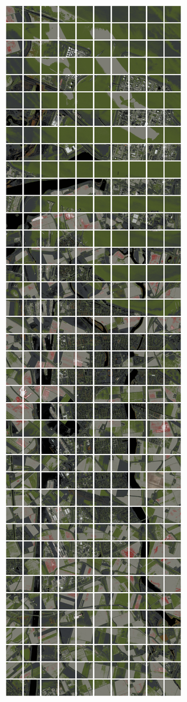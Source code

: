<html>
<div>
<img src="https://github.com/HakkaTjakka/NL_TILE_MAP/blob/main/18/595/-1035/r.5950.-10350.png" height="44" width="44">
<img src="https://github.com/HakkaTjakka/NL_TILE_MAP/blob/main/18/595/-1035/r.5951.-10350.png" height="44" width="44">
<img src="https://github.com/HakkaTjakka/NL_TILE_MAP/blob/main/18/595/-1035/r.5952.-10350.png" height="44" width="44">
<img src="https://github.com/HakkaTjakka/NL_TILE_MAP/blob/main/18/595/-1035/r.5953.-10350.png" height="44" width="44">
<img src="https://github.com/HakkaTjakka/NL_TILE_MAP/blob/main/18/595/-1035/r.5954.-10350.png" height="44" width="44">
<img src="https://github.com/HakkaTjakka/NL_TILE_MAP/blob/main/18/595/-1035/r.5955.-10350.png" height="44" width="44">
<img src="https://github.com/HakkaTjakka/NL_TILE_MAP/blob/main/18/595/-1035/r.5956.-10350.png" height="44" width="44">
<img src="https://github.com/HakkaTjakka/NL_TILE_MAP/blob/main/18/595/-1035/r.5957.-10350.png" height="44" width="44">
<img src="https://github.com/HakkaTjakka/NL_TILE_MAP/blob/main/18/595/-1035/r.5958.-10350.png" height="44" width="44">
<img src="https://github.com/HakkaTjakka/NL_TILE_MAP/blob/main/18/595/-1035/r.5959.-10350.png" height="44" width="44">
<img src="https://github.com/HakkaTjakka/NL_TILE_MAP/blob/main/18/596/-1035/r.5960.-10350.png" height="44" width="44">
<img src="https://github.com/HakkaTjakka/NL_TILE_MAP/blob/main/18/596/-1035/r.5961.-10350.png" height="44" width="44">
<img src="https://github.com/HakkaTjakka/NL_TILE_MAP/blob/main/18/596/-1035/r.5962.-10350.png" height="44" width="44">
<img src="https://github.com/HakkaTjakka/NL_TILE_MAP/blob/main/18/596/-1035/r.5963.-10350.png" height="44" width="44">
<img src="https://github.com/HakkaTjakka/NL_TILE_MAP/blob/main/18/596/-1035/r.5964.-10350.png" height="44" width="44">
<img src="https://github.com/HakkaTjakka/NL_TILE_MAP/blob/main/18/596/-1035/r.5965.-10350.png" height="44" width="44">
<img src="https://github.com/HakkaTjakka/NL_TILE_MAP/blob/main/18/596/-1035/r.5966.-10350.png" height="44" width="44">
<img src="https://github.com/HakkaTjakka/NL_TILE_MAP/blob/main/18/596/-1035/r.5967.-10350.png" height="44" width="44">
<img src="https://github.com/HakkaTjakka/NL_TILE_MAP/blob/main/18/596/-1035/r.5968.-10350.png" height="44" width="44">
<img src="https://github.com/HakkaTjakka/NL_TILE_MAP/blob/main/18/596/-1035/r.5969.-10350.png" height="44" width="44">
<br>
<img src="https://github.com/HakkaTjakka/NL_TILE_MAP/blob/main/18/595/-1035/r.5950.-10349.png" height="44" width="44">
<img src="https://github.com/HakkaTjakka/NL_TILE_MAP/blob/main/18/595/-1035/r.5951.-10349.png" height="44" width="44">
<img src="https://github.com/HakkaTjakka/NL_TILE_MAP/blob/main/18/595/-1035/r.5952.-10349.png" height="44" width="44">
<img src="https://github.com/HakkaTjakka/NL_TILE_MAP/blob/main/18/595/-1035/r.5953.-10349.png" height="44" width="44">
<img src="https://github.com/HakkaTjakka/NL_TILE_MAP/blob/main/18/595/-1035/r.5954.-10349.png" height="44" width="44">
<img src="https://github.com/HakkaTjakka/NL_TILE_MAP/blob/main/18/595/-1035/r.5955.-10349.png" height="44" width="44">
<img src="https://github.com/HakkaTjakka/NL_TILE_MAP/blob/main/18/595/-1035/r.5956.-10349.png" height="44" width="44">
<img src="https://github.com/HakkaTjakka/NL_TILE_MAP/blob/main/18/595/-1035/r.5957.-10349.png" height="44" width="44">
<img src="https://github.com/HakkaTjakka/NL_TILE_MAP/blob/main/18/595/-1035/r.5958.-10349.png" height="44" width="44">
<img src="https://github.com/HakkaTjakka/NL_TILE_MAP/blob/main/18/595/-1035/r.5959.-10349.png" height="44" width="44">
<img src="https://github.com/HakkaTjakka/NL_TILE_MAP/blob/main/18/596/-1035/r.5960.-10349.png" height="44" width="44">
<img src="https://github.com/HakkaTjakka/NL_TILE_MAP/blob/main/18/596/-1035/r.5961.-10349.png" height="44" width="44">
<img src="https://github.com/HakkaTjakka/NL_TILE_MAP/blob/main/18/596/-1035/r.5962.-10349.png" height="44" width="44">
<img src="https://github.com/HakkaTjakka/NL_TILE_MAP/blob/main/18/596/-1035/r.5963.-10349.png" height="44" width="44">
<img src="https://github.com/HakkaTjakka/NL_TILE_MAP/blob/main/18/596/-1035/r.5964.-10349.png" height="44" width="44">
<img src="https://github.com/HakkaTjakka/NL_TILE_MAP/blob/main/18/596/-1035/r.5965.-10349.png" height="44" width="44">
<img src="https://github.com/HakkaTjakka/NL_TILE_MAP/blob/main/18/596/-1035/r.5966.-10349.png" height="44" width="44">
<img src="https://github.com/HakkaTjakka/NL_TILE_MAP/blob/main/18/596/-1035/r.5967.-10349.png" height="44" width="44">
<img src="https://github.com/HakkaTjakka/NL_TILE_MAP/blob/main/18/596/-1035/r.5968.-10349.png" height="44" width="44">
<img src="https://github.com/HakkaTjakka/NL_TILE_MAP/blob/main/18/596/-1035/r.5969.-10349.png" height="44" width="44">
<br>
<img src="https://github.com/HakkaTjakka/NL_TILE_MAP/blob/main/18/595/-1035/r.5950.-10348.png" height="44" width="44">
<img src="https://github.com/HakkaTjakka/NL_TILE_MAP/blob/main/18/595/-1035/r.5951.-10348.png" height="44" width="44">
<img src="https://github.com/HakkaTjakka/NL_TILE_MAP/blob/main/18/595/-1035/r.5952.-10348.png" height="44" width="44">
<img src="https://github.com/HakkaTjakka/NL_TILE_MAP/blob/main/18/595/-1035/r.5953.-10348.png" height="44" width="44">
<img src="https://github.com/HakkaTjakka/NL_TILE_MAP/blob/main/18/595/-1035/r.5954.-10348.png" height="44" width="44">
<img src="https://github.com/HakkaTjakka/NL_TILE_MAP/blob/main/18/595/-1035/r.5955.-10348.png" height="44" width="44">
<img src="https://github.com/HakkaTjakka/NL_TILE_MAP/blob/main/18/595/-1035/r.5956.-10348.png" height="44" width="44">
<img src="https://github.com/HakkaTjakka/NL_TILE_MAP/blob/main/18/595/-1035/r.5957.-10348.png" height="44" width="44">
<img src="https://github.com/HakkaTjakka/NL_TILE_MAP/blob/main/18/595/-1035/r.5958.-10348.png" height="44" width="44">
<img src="https://github.com/HakkaTjakka/NL_TILE_MAP/blob/main/18/595/-1035/r.5959.-10348.png" height="44" width="44">
<img src="https://github.com/HakkaTjakka/NL_TILE_MAP/blob/main/18/596/-1035/r.5960.-10348.png" height="44" width="44">
<img src="https://github.com/HakkaTjakka/NL_TILE_MAP/blob/main/18/596/-1035/r.5961.-10348.png" height="44" width="44">
<img src="https://github.com/HakkaTjakka/NL_TILE_MAP/blob/main/18/596/-1035/r.5962.-10348.png" height="44" width="44">
<img src="https://github.com/HakkaTjakka/NL_TILE_MAP/blob/main/18/596/-1035/r.5963.-10348.png" height="44" width="44">
<img src="https://github.com/HakkaTjakka/NL_TILE_MAP/blob/main/18/596/-1035/r.5964.-10348.png" height="44" width="44">
<img src="https://github.com/HakkaTjakka/NL_TILE_MAP/blob/main/18/596/-1035/r.5965.-10348.png" height="44" width="44">
<img src="https://github.com/HakkaTjakka/NL_TILE_MAP/blob/main/18/596/-1035/r.5966.-10348.png" height="44" width="44">
<img src="https://github.com/HakkaTjakka/NL_TILE_MAP/blob/main/18/596/-1035/r.5967.-10348.png" height="44" width="44">
<img src="https://github.com/HakkaTjakka/NL_TILE_MAP/blob/main/18/596/-1035/r.5968.-10348.png" height="44" width="44">
<img src="https://github.com/HakkaTjakka/NL_TILE_MAP/blob/main/18/596/-1035/r.5969.-10348.png" height="44" width="44">
<br>
<img src="https://github.com/HakkaTjakka/NL_TILE_MAP/blob/main/18/595/-1035/r.5950.-10347.png" height="44" width="44">
<img src="https://github.com/HakkaTjakka/NL_TILE_MAP/blob/main/18/595/-1035/r.5951.-10347.png" height="44" width="44">
<img src="https://github.com/HakkaTjakka/NL_TILE_MAP/blob/main/18/595/-1035/r.5952.-10347.png" height="44" width="44">
<img src="https://github.com/HakkaTjakka/NL_TILE_MAP/blob/main/18/595/-1035/r.5953.-10347.png" height="44" width="44">
<img src="https://github.com/HakkaTjakka/NL_TILE_MAP/blob/main/18/595/-1035/r.5954.-10347.png" height="44" width="44">
<img src="https://github.com/HakkaTjakka/NL_TILE_MAP/blob/main/18/595/-1035/r.5955.-10347.png" height="44" width="44">
<img src="https://github.com/HakkaTjakka/NL_TILE_MAP/blob/main/18/595/-1035/r.5956.-10347.png" height="44" width="44">
<img src="https://github.com/HakkaTjakka/NL_TILE_MAP/blob/main/18/595/-1035/r.5957.-10347.png" height="44" width="44">
<img src="https://github.com/HakkaTjakka/NL_TILE_MAP/blob/main/18/595/-1035/r.5958.-10347.png" height="44" width="44">
<img src="https://github.com/HakkaTjakka/NL_TILE_MAP/blob/main/18/595/-1035/r.5959.-10347.png" height="44" width="44">
<img src="https://github.com/HakkaTjakka/NL_TILE_MAP/blob/main/18/596/-1035/r.5960.-10347.png" height="44" width="44">
<img src="https://github.com/HakkaTjakka/NL_TILE_MAP/blob/main/18/596/-1035/r.5961.-10347.png" height="44" width="44">
<img src="https://github.com/HakkaTjakka/NL_TILE_MAP/blob/main/18/596/-1035/r.5962.-10347.png" height="44" width="44">
<img src="https://github.com/HakkaTjakka/NL_TILE_MAP/blob/main/18/596/-1035/r.5963.-10347.png" height="44" width="44">
<img src="https://github.com/HakkaTjakka/NL_TILE_MAP/blob/main/18/596/-1035/r.5964.-10347.png" height="44" width="44">
<img src="https://github.com/HakkaTjakka/NL_TILE_MAP/blob/main/18/596/-1035/r.5965.-10347.png" height="44" width="44">
<img src="https://github.com/HakkaTjakka/NL_TILE_MAP/blob/main/18/596/-1035/r.5966.-10347.png" height="44" width="44">
<img src="https://github.com/HakkaTjakka/NL_TILE_MAP/blob/main/18/596/-1035/r.5967.-10347.png" height="44" width="44">
<img src="https://github.com/HakkaTjakka/NL_TILE_MAP/blob/main/18/596/-1035/r.5968.-10347.png" height="44" width="44">
<img src="https://github.com/HakkaTjakka/NL_TILE_MAP/blob/main/18/596/-1035/r.5969.-10347.png" height="44" width="44">
<br>
<img src="https://github.com/HakkaTjakka/NL_TILE_MAP/blob/main/18/595/-1035/r.5950.-10346.png" height="44" width="44">
<img src="https://github.com/HakkaTjakka/NL_TILE_MAP/blob/main/18/595/-1035/r.5951.-10346.png" height="44" width="44">
<img src="https://github.com/HakkaTjakka/NL_TILE_MAP/blob/main/18/595/-1035/r.5952.-10346.png" height="44" width="44">
<img src="https://github.com/HakkaTjakka/NL_TILE_MAP/blob/main/18/595/-1035/r.5953.-10346.png" height="44" width="44">
<img src="https://github.com/HakkaTjakka/NL_TILE_MAP/blob/main/18/595/-1035/r.5954.-10346.png" height="44" width="44">
<img src="https://github.com/HakkaTjakka/NL_TILE_MAP/blob/main/18/595/-1035/r.5955.-10346.png" height="44" width="44">
<img src="https://github.com/HakkaTjakka/NL_TILE_MAP/blob/main/18/595/-1035/r.5956.-10346.png" height="44" width="44">
<img src="https://github.com/HakkaTjakka/NL_TILE_MAP/blob/main/18/595/-1035/r.5957.-10346.png" height="44" width="44">
<img src="https://github.com/HakkaTjakka/NL_TILE_MAP/blob/main/18/595/-1035/r.5958.-10346.png" height="44" width="44">
<img src="https://github.com/HakkaTjakka/NL_TILE_MAP/blob/main/18/595/-1035/r.5959.-10346.png" height="44" width="44">
<img src="https://github.com/HakkaTjakka/NL_TILE_MAP/blob/main/18/596/-1035/r.5960.-10346.png" height="44" width="44">
<img src="https://github.com/HakkaTjakka/NL_TILE_MAP/blob/main/18/596/-1035/r.5961.-10346.png" height="44" width="44">
<img src="https://github.com/HakkaTjakka/NL_TILE_MAP/blob/main/18/596/-1035/r.5962.-10346.png" height="44" width="44">
<img src="https://github.com/HakkaTjakka/NL_TILE_MAP/blob/main/18/596/-1035/r.5963.-10346.png" height="44" width="44">
<img src="https://github.com/HakkaTjakka/NL_TILE_MAP/blob/main/18/596/-1035/r.5964.-10346.png" height="44" width="44">
<img src="https://github.com/HakkaTjakka/NL_TILE_MAP/blob/main/18/596/-1035/r.5965.-10346.png" height="44" width="44">
<img src="https://github.com/HakkaTjakka/NL_TILE_MAP/blob/main/18/596/-1035/r.5966.-10346.png" height="44" width="44">
<img src="https://github.com/HakkaTjakka/NL_TILE_MAP/blob/main/18/596/-1035/r.5967.-10346.png" height="44" width="44">
<img src="https://github.com/HakkaTjakka/NL_TILE_MAP/blob/main/18/596/-1035/r.5968.-10346.png" height="44" width="44">
<img src="https://github.com/HakkaTjakka/NL_TILE_MAP/blob/main/18/596/-1035/r.5969.-10346.png" height="44" width="44">
<br>
<img src="https://github.com/HakkaTjakka/NL_TILE_MAP/blob/main/18/595/-1035/r.5950.-10345.png" height="44" width="44">
<img src="https://github.com/HakkaTjakka/NL_TILE_MAP/blob/main/18/595/-1035/r.5951.-10345.png" height="44" width="44">
<img src="https://github.com/HakkaTjakka/NL_TILE_MAP/blob/main/18/595/-1035/r.5952.-10345.png" height="44" width="44">
<img src="https://github.com/HakkaTjakka/NL_TILE_MAP/blob/main/18/595/-1035/r.5953.-10345.png" height="44" width="44">
<img src="https://github.com/HakkaTjakka/NL_TILE_MAP/blob/main/18/595/-1035/r.5954.-10345.png" height="44" width="44">
<img src="https://github.com/HakkaTjakka/NL_TILE_MAP/blob/main/18/595/-1035/r.5955.-10345.png" height="44" width="44">
<img src="https://github.com/HakkaTjakka/NL_TILE_MAP/blob/main/18/595/-1035/r.5956.-10345.png" height="44" width="44">
<img src="https://github.com/HakkaTjakka/NL_TILE_MAP/blob/main/18/595/-1035/r.5957.-10345.png" height="44" width="44">
<img src="https://github.com/HakkaTjakka/NL_TILE_MAP/blob/main/18/595/-1035/r.5958.-10345.png" height="44" width="44">
<img src="https://github.com/HakkaTjakka/NL_TILE_MAP/blob/main/18/595/-1035/r.5959.-10345.png" height="44" width="44">
<img src="https://github.com/HakkaTjakka/NL_TILE_MAP/blob/main/18/596/-1035/r.5960.-10345.png" height="44" width="44">
<img src="https://github.com/HakkaTjakka/NL_TILE_MAP/blob/main/18/596/-1035/r.5961.-10345.png" height="44" width="44">
<img src="https://github.com/HakkaTjakka/NL_TILE_MAP/blob/main/18/596/-1035/r.5962.-10345.png" height="44" width="44">
<img src="https://github.com/HakkaTjakka/NL_TILE_MAP/blob/main/18/596/-1035/r.5963.-10345.png" height="44" width="44">
<img src="https://github.com/HakkaTjakka/NL_TILE_MAP/blob/main/18/596/-1035/r.5964.-10345.png" height="44" width="44">
<img src="https://github.com/HakkaTjakka/NL_TILE_MAP/blob/main/18/596/-1035/r.5965.-10345.png" height="44" width="44">
<img src="https://github.com/HakkaTjakka/NL_TILE_MAP/blob/main/18/596/-1035/r.5966.-10345.png" height="44" width="44">
<img src="https://github.com/HakkaTjakka/NL_TILE_MAP/blob/main/18/596/-1035/r.5967.-10345.png" height="44" width="44">
<img src="https://github.com/HakkaTjakka/NL_TILE_MAP/blob/main/18/596/-1035/r.5968.-10345.png" height="44" width="44">
<img src="https://github.com/HakkaTjakka/NL_TILE_MAP/blob/main/18/596/-1035/r.5969.-10345.png" height="44" width="44">
<br>
<img src="https://github.com/HakkaTjakka/NL_TILE_MAP/blob/main/18/595/-1035/r.5950.-10344.png" height="44" width="44">
<img src="https://github.com/HakkaTjakka/NL_TILE_MAP/blob/main/18/595/-1035/r.5951.-10344.png" height="44" width="44">
<img src="https://github.com/HakkaTjakka/NL_TILE_MAP/blob/main/18/595/-1035/r.5952.-10344.png" height="44" width="44">
<img src="https://github.com/HakkaTjakka/NL_TILE_MAP/blob/main/18/595/-1035/r.5953.-10344.png" height="44" width="44">
<img src="https://github.com/HakkaTjakka/NL_TILE_MAP/blob/main/18/595/-1035/r.5954.-10344.png" height="44" width="44">
<img src="https://github.com/HakkaTjakka/NL_TILE_MAP/blob/main/18/595/-1035/r.5955.-10344.png" height="44" width="44">
<img src="https://github.com/HakkaTjakka/NL_TILE_MAP/blob/main/18/595/-1035/r.5956.-10344.png" height="44" width="44">
<img src="https://github.com/HakkaTjakka/NL_TILE_MAP/blob/main/18/595/-1035/r.5957.-10344.png" height="44" width="44">
<img src="https://github.com/HakkaTjakka/NL_TILE_MAP/blob/main/18/595/-1035/r.5958.-10344.png" height="44" width="44">
<img src="https://github.com/HakkaTjakka/NL_TILE_MAP/blob/main/18/595/-1035/r.5959.-10344.png" height="44" width="44">
<img src="https://github.com/HakkaTjakka/NL_TILE_MAP/blob/main/18/596/-1035/r.5960.-10344.png" height="44" width="44">
<img src="https://github.com/HakkaTjakka/NL_TILE_MAP/blob/main/18/596/-1035/r.5961.-10344.png" height="44" width="44">
<img src="https://github.com/HakkaTjakka/NL_TILE_MAP/blob/main/18/596/-1035/r.5962.-10344.png" height="44" width="44">
<img src="https://github.com/HakkaTjakka/NL_TILE_MAP/blob/main/18/596/-1035/r.5963.-10344.png" height="44" width="44">
<img src="https://github.com/HakkaTjakka/NL_TILE_MAP/blob/main/18/596/-1035/r.5964.-10344.png" height="44" width="44">
<img src="https://github.com/HakkaTjakka/NL_TILE_MAP/blob/main/18/596/-1035/r.5965.-10344.png" height="44" width="44">
<img src="https://github.com/HakkaTjakka/NL_TILE_MAP/blob/main/18/596/-1035/r.5966.-10344.png" height="44" width="44">
<img src="https://github.com/HakkaTjakka/NL_TILE_MAP/blob/main/18/596/-1035/r.5967.-10344.png" height="44" width="44">
<img src="https://github.com/HakkaTjakka/NL_TILE_MAP/blob/main/18/596/-1035/r.5968.-10344.png" height="44" width="44">
<img src="https://github.com/HakkaTjakka/NL_TILE_MAP/blob/main/18/596/-1035/r.5969.-10344.png" height="44" width="44">
<br>
<img src="https://github.com/HakkaTjakka/NL_TILE_MAP/blob/main/18/595/-1035/r.5950.-10343.png" height="44" width="44">
<img src="https://github.com/HakkaTjakka/NL_TILE_MAP/blob/main/18/595/-1035/r.5951.-10343.png" height="44" width="44">
<img src="https://github.com/HakkaTjakka/NL_TILE_MAP/blob/main/18/595/-1035/r.5952.-10343.png" height="44" width="44">
<img src="https://github.com/HakkaTjakka/NL_TILE_MAP/blob/main/18/595/-1035/r.5953.-10343.png" height="44" width="44">
<img src="https://github.com/HakkaTjakka/NL_TILE_MAP/blob/main/18/595/-1035/r.5954.-10343.png" height="44" width="44">
<img src="https://github.com/HakkaTjakka/NL_TILE_MAP/blob/main/18/595/-1035/r.5955.-10343.png" height="44" width="44">
<img src="https://github.com/HakkaTjakka/NL_TILE_MAP/blob/main/18/595/-1035/r.5956.-10343.png" height="44" width="44">
<img src="https://github.com/HakkaTjakka/NL_TILE_MAP/blob/main/18/595/-1035/r.5957.-10343.png" height="44" width="44">
<img src="https://github.com/HakkaTjakka/NL_TILE_MAP/blob/main/18/595/-1035/r.5958.-10343.png" height="44" width="44">
<img src="https://github.com/HakkaTjakka/NL_TILE_MAP/blob/main/18/595/-1035/r.5959.-10343.png" height="44" width="44">
<img src="https://github.com/HakkaTjakka/NL_TILE_MAP/blob/main/18/596/-1035/r.5960.-10343.png" height="44" width="44">
<img src="https://github.com/HakkaTjakka/NL_TILE_MAP/blob/main/18/596/-1035/r.5961.-10343.png" height="44" width="44">
<img src="https://github.com/HakkaTjakka/NL_TILE_MAP/blob/main/18/596/-1035/r.5962.-10343.png" height="44" width="44">
<img src="https://github.com/HakkaTjakka/NL_TILE_MAP/blob/main/18/596/-1035/r.5963.-10343.png" height="44" width="44">
<img src="https://github.com/HakkaTjakka/NL_TILE_MAP/blob/main/18/596/-1035/r.5964.-10343.png" height="44" width="44">
<img src="https://github.com/HakkaTjakka/NL_TILE_MAP/blob/main/18/596/-1035/r.5965.-10343.png" height="44" width="44">
<img src="https://github.com/HakkaTjakka/NL_TILE_MAP/blob/main/18/596/-1035/r.5966.-10343.png" height="44" width="44">
<img src="https://github.com/HakkaTjakka/NL_TILE_MAP/blob/main/18/596/-1035/r.5967.-10343.png" height="44" width="44">
<img src="https://github.com/HakkaTjakka/NL_TILE_MAP/blob/main/18/596/-1035/r.5968.-10343.png" height="44" width="44">
<img src="https://github.com/HakkaTjakka/NL_TILE_MAP/blob/main/18/596/-1035/r.5969.-10343.png" height="44" width="44">
<br>
<img src="https://github.com/HakkaTjakka/NL_TILE_MAP/blob/main/18/595/-1035/r.5950.-10342.png" height="44" width="44">
<img src="https://github.com/HakkaTjakka/NL_TILE_MAP/blob/main/18/595/-1035/r.5951.-10342.png" height="44" width="44">
<img src="https://github.com/HakkaTjakka/NL_TILE_MAP/blob/main/18/595/-1035/r.5952.-10342.png" height="44" width="44">
<img src="https://github.com/HakkaTjakka/NL_TILE_MAP/blob/main/18/595/-1035/r.5953.-10342.png" height="44" width="44">
<img src="https://github.com/HakkaTjakka/NL_TILE_MAP/blob/main/18/595/-1035/r.5954.-10342.png" height="44" width="44">
<img src="https://github.com/HakkaTjakka/NL_TILE_MAP/blob/main/18/595/-1035/r.5955.-10342.png" height="44" width="44">
<img src="https://github.com/HakkaTjakka/NL_TILE_MAP/blob/main/18/595/-1035/r.5956.-10342.png" height="44" width="44">
<img src="https://github.com/HakkaTjakka/NL_TILE_MAP/blob/main/18/595/-1035/r.5957.-10342.png" height="44" width="44">
<img src="https://github.com/HakkaTjakka/NL_TILE_MAP/blob/main/18/595/-1035/r.5958.-10342.png" height="44" width="44">
<img src="https://github.com/HakkaTjakka/NL_TILE_MAP/blob/main/18/595/-1035/r.5959.-10342.png" height="44" width="44">
<img src="https://github.com/HakkaTjakka/NL_TILE_MAP/blob/main/18/596/-1035/r.5960.-10342.png" height="44" width="44">
<img src="https://github.com/HakkaTjakka/NL_TILE_MAP/blob/main/18/596/-1035/r.5961.-10342.png" height="44" width="44">
<img src="https://github.com/HakkaTjakka/NL_TILE_MAP/blob/main/18/596/-1035/r.5962.-10342.png" height="44" width="44">
<img src="https://github.com/HakkaTjakka/NL_TILE_MAP/blob/main/18/596/-1035/r.5963.-10342.png" height="44" width="44">
<img src="https://github.com/HakkaTjakka/NL_TILE_MAP/blob/main/18/596/-1035/r.5964.-10342.png" height="44" width="44">
<img src="https://github.com/HakkaTjakka/NL_TILE_MAP/blob/main/18/596/-1035/r.5965.-10342.png" height="44" width="44">
<img src="https://github.com/HakkaTjakka/NL_TILE_MAP/blob/main/18/596/-1035/r.5966.-10342.png" height="44" width="44">
<img src="https://github.com/HakkaTjakka/NL_TILE_MAP/blob/main/18/596/-1035/r.5967.-10342.png" height="44" width="44">
<img src="https://github.com/HakkaTjakka/NL_TILE_MAP/blob/main/18/596/-1035/r.5968.-10342.png" height="44" width="44">
<img src="https://github.com/HakkaTjakka/NL_TILE_MAP/blob/main/18/596/-1035/r.5969.-10342.png" height="44" width="44">
<br>
<img src="https://github.com/HakkaTjakka/NL_TILE_MAP/blob/main/18/595/-1035/r.5950.-10341.png" height="44" width="44">
<img src="https://github.com/HakkaTjakka/NL_TILE_MAP/blob/main/18/595/-1035/r.5951.-10341.png" height="44" width="44">
<img src="https://github.com/HakkaTjakka/NL_TILE_MAP/blob/main/18/595/-1035/r.5952.-10341.png" height="44" width="44">
<img src="https://github.com/HakkaTjakka/NL_TILE_MAP/blob/main/18/595/-1035/r.5953.-10341.png" height="44" width="44">
<img src="https://github.com/HakkaTjakka/NL_TILE_MAP/blob/main/18/595/-1035/r.5954.-10341.png" height="44" width="44">
<img src="https://github.com/HakkaTjakka/NL_TILE_MAP/blob/main/18/595/-1035/r.5955.-10341.png" height="44" width="44">
<img src="https://github.com/HakkaTjakka/NL_TILE_MAP/blob/main/18/595/-1035/r.5956.-10341.png" height="44" width="44">
<img src="https://github.com/HakkaTjakka/NL_TILE_MAP/blob/main/18/595/-1035/r.5957.-10341.png" height="44" width="44">
<img src="https://github.com/HakkaTjakka/NL_TILE_MAP/blob/main/18/595/-1035/r.5958.-10341.png" height="44" width="44">
<img src="https://github.com/HakkaTjakka/NL_TILE_MAP/blob/main/18/595/-1035/r.5959.-10341.png" height="44" width="44">
<img src="https://github.com/HakkaTjakka/NL_TILE_MAP/blob/main/18/596/-1035/r.5960.-10341.png" height="44" width="44">
<img src="https://github.com/HakkaTjakka/NL_TILE_MAP/blob/main/18/596/-1035/r.5961.-10341.png" height="44" width="44">
<img src="https://github.com/HakkaTjakka/NL_TILE_MAP/blob/main/18/596/-1035/r.5962.-10341.png" height="44" width="44">
<img src="https://github.com/HakkaTjakka/NL_TILE_MAP/blob/main/18/596/-1035/r.5963.-10341.png" height="44" width="44">
<img src="https://github.com/HakkaTjakka/NL_TILE_MAP/blob/main/18/596/-1035/r.5964.-10341.png" height="44" width="44">
<img src="https://github.com/HakkaTjakka/NL_TILE_MAP/blob/main/18/596/-1035/r.5965.-10341.png" height="44" width="44">
<img src="https://github.com/HakkaTjakka/NL_TILE_MAP/blob/main/18/596/-1035/r.5966.-10341.png" height="44" width="44">
<img src="https://github.com/HakkaTjakka/NL_TILE_MAP/blob/main/18/596/-1035/r.5967.-10341.png" height="44" width="44">
<img src="https://github.com/HakkaTjakka/NL_TILE_MAP/blob/main/18/596/-1035/r.5968.-10341.png" height="44" width="44">
<img src="https://github.com/HakkaTjakka/NL_TILE_MAP/blob/main/18/596/-1035/r.5969.-10341.png" height="44" width="44">
<br>
<img src="https://github.com/HakkaTjakka/NL_TILE_MAP/blob/main/18/595/-1034/r.5950.-10340.png" height="44" width="44">
<img src="https://github.com/HakkaTjakka/NL_TILE_MAP/blob/main/18/595/-1034/r.5951.-10340.png" height="44" width="44">
<img src="https://github.com/HakkaTjakka/NL_TILE_MAP/blob/main/18/595/-1034/r.5952.-10340.png" height="44" width="44">
<img src="https://github.com/HakkaTjakka/NL_TILE_MAP/blob/main/18/595/-1034/r.5953.-10340.png" height="44" width="44">
<img src="https://github.com/HakkaTjakka/NL_TILE_MAP/blob/main/18/595/-1034/r.5954.-10340.png" height="44" width="44">
<img src="https://github.com/HakkaTjakka/NL_TILE_MAP/blob/main/18/595/-1034/r.5955.-10340.png" height="44" width="44">
<img src="https://github.com/HakkaTjakka/NL_TILE_MAP/blob/main/18/595/-1034/r.5956.-10340.png" height="44" width="44">
<img src="https://github.com/HakkaTjakka/NL_TILE_MAP/blob/main/18/595/-1034/r.5957.-10340.png" height="44" width="44">
<img src="https://github.com/HakkaTjakka/NL_TILE_MAP/blob/main/18/595/-1034/r.5958.-10340.png" height="44" width="44">
<img src="https://github.com/HakkaTjakka/NL_TILE_MAP/blob/main/18/595/-1034/r.5959.-10340.png" height="44" width="44">
<img src="https://github.com/HakkaTjakka/NL_TILE_MAP/blob/main/18/596/-1034/r.5960.-10340.png" height="44" width="44">
<img src="https://github.com/HakkaTjakka/NL_TILE_MAP/blob/main/18/596/-1034/r.5961.-10340.png" height="44" width="44">
<img src="https://github.com/HakkaTjakka/NL_TILE_MAP/blob/main/18/596/-1034/r.5962.-10340.png" height="44" width="44">
<img src="https://github.com/HakkaTjakka/NL_TILE_MAP/blob/main/18/596/-1034/r.5963.-10340.png" height="44" width="44">
<img src="https://github.com/HakkaTjakka/NL_TILE_MAP/blob/main/18/596/-1034/r.5964.-10340.png" height="44" width="44">
<img src="https://github.com/HakkaTjakka/NL_TILE_MAP/blob/main/18/596/-1034/r.5965.-10340.png" height="44" width="44">
<img src="https://github.com/HakkaTjakka/NL_TILE_MAP/blob/main/18/596/-1034/r.5966.-10340.png" height="44" width="44">
<img src="https://github.com/HakkaTjakka/NL_TILE_MAP/blob/main/18/596/-1034/r.5967.-10340.png" height="44" width="44">
<img src="https://github.com/HakkaTjakka/NL_TILE_MAP/blob/main/18/596/-1034/r.5968.-10340.png" height="44" width="44">
<img src="https://github.com/HakkaTjakka/NL_TILE_MAP/blob/main/18/596/-1034/r.5969.-10340.png" height="44" width="44">
<br>
<img src="https://github.com/HakkaTjakka/NL_TILE_MAP/blob/main/18/595/-1034/r.5950.-10339.png" height="44" width="44">
<img src="https://github.com/HakkaTjakka/NL_TILE_MAP/blob/main/18/595/-1034/r.5951.-10339.png" height="44" width="44">
<img src="https://github.com/HakkaTjakka/NL_TILE_MAP/blob/main/18/595/-1034/r.5952.-10339.png" height="44" width="44">
<img src="https://github.com/HakkaTjakka/NL_TILE_MAP/blob/main/18/595/-1034/r.5953.-10339.png" height="44" width="44">
<img src="https://github.com/HakkaTjakka/NL_TILE_MAP/blob/main/18/595/-1034/r.5954.-10339.png" height="44" width="44">
<img src="https://github.com/HakkaTjakka/NL_TILE_MAP/blob/main/18/595/-1034/r.5955.-10339.png" height="44" width="44">
<img src="https://github.com/HakkaTjakka/NL_TILE_MAP/blob/main/18/595/-1034/r.5956.-10339.png" height="44" width="44">
<img src="https://github.com/HakkaTjakka/NL_TILE_MAP/blob/main/18/595/-1034/r.5957.-10339.png" height="44" width="44">
<img src="https://github.com/HakkaTjakka/NL_TILE_MAP/blob/main/18/595/-1034/r.5958.-10339.png" height="44" width="44">
<img src="https://github.com/HakkaTjakka/NL_TILE_MAP/blob/main/18/595/-1034/r.5959.-10339.png" height="44" width="44">
<img src="https://github.com/HakkaTjakka/NL_TILE_MAP/blob/main/18/596/-1034/r.5960.-10339.png" height="44" width="44">
<img src="https://github.com/HakkaTjakka/NL_TILE_MAP/blob/main/18/596/-1034/r.5961.-10339.png" height="44" width="44">
<img src="https://github.com/HakkaTjakka/NL_TILE_MAP/blob/main/18/596/-1034/r.5962.-10339.png" height="44" width="44">
<img src="https://github.com/HakkaTjakka/NL_TILE_MAP/blob/main/18/596/-1034/r.5963.-10339.png" height="44" width="44">
<img src="https://github.com/HakkaTjakka/NL_TILE_MAP/blob/main/18/596/-1034/r.5964.-10339.png" height="44" width="44">
<img src="https://github.com/HakkaTjakka/NL_TILE_MAP/blob/main/18/596/-1034/r.5965.-10339.png" height="44" width="44">
<img src="https://github.com/HakkaTjakka/NL_TILE_MAP/blob/main/18/596/-1034/r.5966.-10339.png" height="44" width="44">
<img src="https://github.com/HakkaTjakka/NL_TILE_MAP/blob/main/18/596/-1034/r.5967.-10339.png" height="44" width="44">
<img src="https://github.com/HakkaTjakka/NL_TILE_MAP/blob/main/18/596/-1034/r.5968.-10339.png" height="44" width="44">
<img src="https://github.com/HakkaTjakka/NL_TILE_MAP/blob/main/18/596/-1034/r.5969.-10339.png" height="44" width="44">
<br>
<img src="https://github.com/HakkaTjakka/NL_TILE_MAP/blob/main/18/595/-1034/r.5950.-10338.png" height="44" width="44">
<img src="https://github.com/HakkaTjakka/NL_TILE_MAP/blob/main/18/595/-1034/r.5951.-10338.png" height="44" width="44">
<img src="https://github.com/HakkaTjakka/NL_TILE_MAP/blob/main/18/595/-1034/r.5952.-10338.png" height="44" width="44">
<img src="https://github.com/HakkaTjakka/NL_TILE_MAP/blob/main/18/595/-1034/r.5953.-10338.png" height="44" width="44">
<img src="https://github.com/HakkaTjakka/NL_TILE_MAP/blob/main/18/595/-1034/r.5954.-10338.png" height="44" width="44">
<img src="https://github.com/HakkaTjakka/NL_TILE_MAP/blob/main/18/595/-1034/r.5955.-10338.png" height="44" width="44">
<img src="https://github.com/HakkaTjakka/NL_TILE_MAP/blob/main/18/595/-1034/r.5956.-10338.png" height="44" width="44">
<img src="https://github.com/HakkaTjakka/NL_TILE_MAP/blob/main/18/595/-1034/r.5957.-10338.png" height="44" width="44">
<img src="https://github.com/HakkaTjakka/NL_TILE_MAP/blob/main/18/595/-1034/r.5958.-10338.png" height="44" width="44">
<img src="https://github.com/HakkaTjakka/NL_TILE_MAP/blob/main/18/595/-1034/r.5959.-10338.png" height="44" width="44">
<img src="https://github.com/HakkaTjakka/NL_TILE_MAP/blob/main/18/596/-1034/r.5960.-10338.png" height="44" width="44">
<img src="https://github.com/HakkaTjakka/NL_TILE_MAP/blob/main/18/596/-1034/r.5961.-10338.png" height="44" width="44">
<img src="https://github.com/HakkaTjakka/NL_TILE_MAP/blob/main/18/596/-1034/r.5962.-10338.png" height="44" width="44">
<img src="https://github.com/HakkaTjakka/NL_TILE_MAP/blob/main/18/596/-1034/r.5963.-10338.png" height="44" width="44">
<img src="https://github.com/HakkaTjakka/NL_TILE_MAP/blob/main/18/596/-1034/r.5964.-10338.png" height="44" width="44">
<img src="https://github.com/HakkaTjakka/NL_TILE_MAP/blob/main/18/596/-1034/r.5965.-10338.png" height="44" width="44">
<img src="https://github.com/HakkaTjakka/NL_TILE_MAP/blob/main/18/596/-1034/r.5966.-10338.png" height="44" width="44">
<img src="https://github.com/HakkaTjakka/NL_TILE_MAP/blob/main/18/596/-1034/r.5967.-10338.png" height="44" width="44">
<img src="https://github.com/HakkaTjakka/NL_TILE_MAP/blob/main/18/596/-1034/r.5968.-10338.png" height="44" width="44">
<img src="https://github.com/HakkaTjakka/NL_TILE_MAP/blob/main/18/596/-1034/r.5969.-10338.png" height="44" width="44">
<br>
<img src="https://github.com/HakkaTjakka/NL_TILE_MAP/blob/main/18/595/-1034/r.5950.-10337.png" height="44" width="44">
<img src="https://github.com/HakkaTjakka/NL_TILE_MAP/blob/main/18/595/-1034/r.5951.-10337.png" height="44" width="44">
<img src="https://github.com/HakkaTjakka/NL_TILE_MAP/blob/main/18/595/-1034/r.5952.-10337.png" height="44" width="44">
<img src="https://github.com/HakkaTjakka/NL_TILE_MAP/blob/main/18/595/-1034/r.5953.-10337.png" height="44" width="44">
<img src="https://github.com/HakkaTjakka/NL_TILE_MAP/blob/main/18/595/-1034/r.5954.-10337.png" height="44" width="44">
<img src="https://github.com/HakkaTjakka/NL_TILE_MAP/blob/main/18/595/-1034/r.5955.-10337.png" height="44" width="44">
<img src="https://github.com/HakkaTjakka/NL_TILE_MAP/blob/main/18/595/-1034/r.5956.-10337.png" height="44" width="44">
<img src="https://github.com/HakkaTjakka/NL_TILE_MAP/blob/main/18/595/-1034/r.5957.-10337.png" height="44" width="44">
<img src="https://github.com/HakkaTjakka/NL_TILE_MAP/blob/main/18/595/-1034/r.5958.-10337.png" height="44" width="44">
<img src="https://github.com/HakkaTjakka/NL_TILE_MAP/blob/main/18/595/-1034/r.5959.-10337.png" height="44" width="44">
<img src="https://github.com/HakkaTjakka/NL_TILE_MAP/blob/main/18/596/-1034/r.5960.-10337.png" height="44" width="44">
<img src="https://github.com/HakkaTjakka/NL_TILE_MAP/blob/main/18/596/-1034/r.5961.-10337.png" height="44" width="44">
<img src="https://github.com/HakkaTjakka/NL_TILE_MAP/blob/main/18/596/-1034/r.5962.-10337.png" height="44" width="44">
<img src="https://github.com/HakkaTjakka/NL_TILE_MAP/blob/main/18/596/-1034/r.5963.-10337.png" height="44" width="44">
<img src="https://github.com/HakkaTjakka/NL_TILE_MAP/blob/main/18/596/-1034/r.5964.-10337.png" height="44" width="44">
<img src="https://github.com/HakkaTjakka/NL_TILE_MAP/blob/main/18/596/-1034/r.5965.-10337.png" height="44" width="44">
<img src="https://github.com/HakkaTjakka/NL_TILE_MAP/blob/main/18/596/-1034/r.5966.-10337.png" height="44" width="44">
<img src="https://github.com/HakkaTjakka/NL_TILE_MAP/blob/main/18/596/-1034/r.5967.-10337.png" height="44" width="44">
<img src="https://github.com/HakkaTjakka/NL_TILE_MAP/blob/main/18/596/-1034/r.5968.-10337.png" height="44" width="44">
<img src="https://github.com/HakkaTjakka/NL_TILE_MAP/blob/main/18/596/-1034/r.5969.-10337.png" height="44" width="44">
<br>
<img src="https://github.com/HakkaTjakka/NL_TILE_MAP/blob/main/18/595/-1034/r.5950.-10336.png" height="44" width="44">
<img src="https://github.com/HakkaTjakka/NL_TILE_MAP/blob/main/18/595/-1034/r.5951.-10336.png" height="44" width="44">
<img src="https://github.com/HakkaTjakka/NL_TILE_MAP/blob/main/18/595/-1034/r.5952.-10336.png" height="44" width="44">
<img src="https://github.com/HakkaTjakka/NL_TILE_MAP/blob/main/18/595/-1034/r.5953.-10336.png" height="44" width="44">
<img src="https://github.com/HakkaTjakka/NL_TILE_MAP/blob/main/18/595/-1034/r.5954.-10336.png" height="44" width="44">
<img src="https://github.com/HakkaTjakka/NL_TILE_MAP/blob/main/18/595/-1034/r.5955.-10336.png" height="44" width="44">
<img src="https://github.com/HakkaTjakka/NL_TILE_MAP/blob/main/18/595/-1034/r.5956.-10336.png" height="44" width="44">
<img src="https://github.com/HakkaTjakka/NL_TILE_MAP/blob/main/18/595/-1034/r.5957.-10336.png" height="44" width="44">
<img src="https://github.com/HakkaTjakka/NL_TILE_MAP/blob/main/18/595/-1034/r.5958.-10336.png" height="44" width="44">
<img src="https://github.com/HakkaTjakka/NL_TILE_MAP/blob/main/18/595/-1034/r.5959.-10336.png" height="44" width="44">
<img src="https://github.com/HakkaTjakka/NL_TILE_MAP/blob/main/18/596/-1034/r.5960.-10336.png" height="44" width="44">
<img src="https://github.com/HakkaTjakka/NL_TILE_MAP/blob/main/18/596/-1034/r.5961.-10336.png" height="44" width="44">
<img src="https://github.com/HakkaTjakka/NL_TILE_MAP/blob/main/18/596/-1034/r.5962.-10336.png" height="44" width="44">
<img src="https://github.com/HakkaTjakka/NL_TILE_MAP/blob/main/18/596/-1034/r.5963.-10336.png" height="44" width="44">
<img src="https://github.com/HakkaTjakka/NL_TILE_MAP/blob/main/18/596/-1034/r.5964.-10336.png" height="44" width="44">
<img src="https://github.com/HakkaTjakka/NL_TILE_MAP/blob/main/18/596/-1034/r.5965.-10336.png" height="44" width="44">
<img src="https://github.com/HakkaTjakka/NL_TILE_MAP/blob/main/18/596/-1034/r.5966.-10336.png" height="44" width="44">
<img src="https://github.com/HakkaTjakka/NL_TILE_MAP/blob/main/18/596/-1034/r.5967.-10336.png" height="44" width="44">
<img src="https://github.com/HakkaTjakka/NL_TILE_MAP/blob/main/18/596/-1034/r.5968.-10336.png" height="44" width="44">
<img src="https://github.com/HakkaTjakka/NL_TILE_MAP/blob/main/18/596/-1034/r.5969.-10336.png" height="44" width="44">
<br>
<img src="https://github.com/HakkaTjakka/NL_TILE_MAP/blob/main/18/595/-1034/r.5950.-10335.png" height="44" width="44">
<img src="https://github.com/HakkaTjakka/NL_TILE_MAP/blob/main/18/595/-1034/r.5951.-10335.png" height="44" width="44">
<img src="https://github.com/HakkaTjakka/NL_TILE_MAP/blob/main/18/595/-1034/r.5952.-10335.png" height="44" width="44">
<img src="https://github.com/HakkaTjakka/NL_TILE_MAP/blob/main/18/595/-1034/r.5953.-10335.png" height="44" width="44">
<img src="https://github.com/HakkaTjakka/NL_TILE_MAP/blob/main/18/595/-1034/r.5954.-10335.png" height="44" width="44">
<img src="https://github.com/HakkaTjakka/NL_TILE_MAP/blob/main/18/595/-1034/r.5955.-10335.png" height="44" width="44">
<img src="https://github.com/HakkaTjakka/NL_TILE_MAP/blob/main/18/595/-1034/r.5956.-10335.png" height="44" width="44">
<img src="https://github.com/HakkaTjakka/NL_TILE_MAP/blob/main/18/595/-1034/r.5957.-10335.png" height="44" width="44">
<img src="https://github.com/HakkaTjakka/NL_TILE_MAP/blob/main/18/595/-1034/r.5958.-10335.png" height="44" width="44">
<img src="https://github.com/HakkaTjakka/NL_TILE_MAP/blob/main/18/595/-1034/r.5959.-10335.png" height="44" width="44">
<img src="https://github.com/HakkaTjakka/NL_TILE_MAP/blob/main/18/596/-1034/r.5960.-10335.png" height="44" width="44">
<img src="https://github.com/HakkaTjakka/NL_TILE_MAP/blob/main/18/596/-1034/r.5961.-10335.png" height="44" width="44">
<img src="https://github.com/HakkaTjakka/NL_TILE_MAP/blob/main/18/596/-1034/r.5962.-10335.png" height="44" width="44">
<img src="https://github.com/HakkaTjakka/NL_TILE_MAP/blob/main/18/596/-1034/r.5963.-10335.png" height="44" width="44">
<img src="https://github.com/HakkaTjakka/NL_TILE_MAP/blob/main/18/596/-1034/r.5964.-10335.png" height="44" width="44">
<img src="https://github.com/HakkaTjakka/NL_TILE_MAP/blob/main/18/596/-1034/r.5965.-10335.png" height="44" width="44">
<img src="https://github.com/HakkaTjakka/NL_TILE_MAP/blob/main/18/596/-1034/r.5966.-10335.png" height="44" width="44">
<img src="https://github.com/HakkaTjakka/NL_TILE_MAP/blob/main/18/596/-1034/r.5967.-10335.png" height="44" width="44">
<img src="https://github.com/HakkaTjakka/NL_TILE_MAP/blob/main/18/596/-1034/r.5968.-10335.png" height="44" width="44">
<img src="https://github.com/HakkaTjakka/NL_TILE_MAP/blob/main/18/596/-1034/r.5969.-10335.png" height="44" width="44">
<br>
<img src="https://github.com/HakkaTjakka/NL_TILE_MAP/blob/main/18/595/-1034/r.5950.-10334.png" height="44" width="44">
<img src="https://github.com/HakkaTjakka/NL_TILE_MAP/blob/main/18/595/-1034/r.5951.-10334.png" height="44" width="44">
<img src="https://github.com/HakkaTjakka/NL_TILE_MAP/blob/main/18/595/-1034/r.5952.-10334.png" height="44" width="44">
<img src="https://github.com/HakkaTjakka/NL_TILE_MAP/blob/main/18/595/-1034/r.5953.-10334.png" height="44" width="44">
<img src="https://github.com/HakkaTjakka/NL_TILE_MAP/blob/main/18/595/-1034/r.5954.-10334.png" height="44" width="44">
<img src="https://github.com/HakkaTjakka/NL_TILE_MAP/blob/main/18/595/-1034/r.5955.-10334.png" height="44" width="44">
<img src="https://github.com/HakkaTjakka/NL_TILE_MAP/blob/main/18/595/-1034/r.5956.-10334.png" height="44" width="44">
<img src="https://github.com/HakkaTjakka/NL_TILE_MAP/blob/main/18/595/-1034/r.5957.-10334.png" height="44" width="44">
<img src="https://github.com/HakkaTjakka/NL_TILE_MAP/blob/main/18/595/-1034/r.5958.-10334.png" height="44" width="44">
<img src="https://github.com/HakkaTjakka/NL_TILE_MAP/blob/main/18/595/-1034/r.5959.-10334.png" height="44" width="44">
<img src="https://github.com/HakkaTjakka/NL_TILE_MAP/blob/main/18/596/-1034/r.5960.-10334.png" height="44" width="44">
<img src="https://github.com/HakkaTjakka/NL_TILE_MAP/blob/main/18/596/-1034/r.5961.-10334.png" height="44" width="44">
<img src="https://github.com/HakkaTjakka/NL_TILE_MAP/blob/main/18/596/-1034/r.5962.-10334.png" height="44" width="44">
<img src="https://github.com/HakkaTjakka/NL_TILE_MAP/blob/main/18/596/-1034/r.5963.-10334.png" height="44" width="44">
<img src="https://github.com/HakkaTjakka/NL_TILE_MAP/blob/main/18/596/-1034/r.5964.-10334.png" height="44" width="44">
<img src="https://github.com/HakkaTjakka/NL_TILE_MAP/blob/main/18/596/-1034/r.5965.-10334.png" height="44" width="44">
<img src="https://github.com/HakkaTjakka/NL_TILE_MAP/blob/main/18/596/-1034/r.5966.-10334.png" height="44" width="44">
<img src="https://github.com/HakkaTjakka/NL_TILE_MAP/blob/main/18/596/-1034/r.5967.-10334.png" height="44" width="44">
<img src="https://github.com/HakkaTjakka/NL_TILE_MAP/blob/main/18/596/-1034/r.5968.-10334.png" height="44" width="44">
<img src="https://github.com/HakkaTjakka/NL_TILE_MAP/blob/main/18/596/-1034/r.5969.-10334.png" height="44" width="44">
<br>
<img src="https://github.com/HakkaTjakka/NL_TILE_MAP/blob/main/18/595/-1034/r.5950.-10333.png" height="44" width="44">
<img src="https://github.com/HakkaTjakka/NL_TILE_MAP/blob/main/18/595/-1034/r.5951.-10333.png" height="44" width="44">
<img src="https://github.com/HakkaTjakka/NL_TILE_MAP/blob/main/18/595/-1034/r.5952.-10333.png" height="44" width="44">
<img src="https://github.com/HakkaTjakka/NL_TILE_MAP/blob/main/18/595/-1034/r.5953.-10333.png" height="44" width="44">
<img src="https://github.com/HakkaTjakka/NL_TILE_MAP/blob/main/18/595/-1034/r.5954.-10333.png" height="44" width="44">
<img src="https://github.com/HakkaTjakka/NL_TILE_MAP/blob/main/18/595/-1034/r.5955.-10333.png" height="44" width="44">
<img src="https://github.com/HakkaTjakka/NL_TILE_MAP/blob/main/18/595/-1034/r.5956.-10333.png" height="44" width="44">
<img src="https://github.com/HakkaTjakka/NL_TILE_MAP/blob/main/18/595/-1034/r.5957.-10333.png" height="44" width="44">
<img src="https://github.com/HakkaTjakka/NL_TILE_MAP/blob/main/18/595/-1034/r.5958.-10333.png" height="44" width="44">
<img src="https://github.com/HakkaTjakka/NL_TILE_MAP/blob/main/18/595/-1034/r.5959.-10333.png" height="44" width="44">
<img src="https://github.com/HakkaTjakka/NL_TILE_MAP/blob/main/18/596/-1034/r.5960.-10333.png" height="44" width="44">
<img src="https://github.com/HakkaTjakka/NL_TILE_MAP/blob/main/18/596/-1034/r.5961.-10333.png" height="44" width="44">
<img src="https://github.com/HakkaTjakka/NL_TILE_MAP/blob/main/18/596/-1034/r.5962.-10333.png" height="44" width="44">
<img src="https://github.com/HakkaTjakka/NL_TILE_MAP/blob/main/18/596/-1034/r.5963.-10333.png" height="44" width="44">
<img src="https://github.com/HakkaTjakka/NL_TILE_MAP/blob/main/18/596/-1034/r.5964.-10333.png" height="44" width="44">
<img src="https://github.com/HakkaTjakka/NL_TILE_MAP/blob/main/18/596/-1034/r.5965.-10333.png" height="44" width="44">
<img src="https://github.com/HakkaTjakka/NL_TILE_MAP/blob/main/18/596/-1034/r.5966.-10333.png" height="44" width="44">
<img src="https://github.com/HakkaTjakka/NL_TILE_MAP/blob/main/18/596/-1034/r.5967.-10333.png" height="44" width="44">
<img src="https://github.com/HakkaTjakka/NL_TILE_MAP/blob/main/18/596/-1034/r.5968.-10333.png" height="44" width="44">
<img src="https://github.com/HakkaTjakka/NL_TILE_MAP/blob/main/18/596/-1034/r.5969.-10333.png" height="44" width="44">
<br>
<img src="https://github.com/HakkaTjakka/NL_TILE_MAP/blob/main/18/595/-1034/r.5950.-10332.png" height="44" width="44">
<img src="https://github.com/HakkaTjakka/NL_TILE_MAP/blob/main/18/595/-1034/r.5951.-10332.png" height="44" width="44">
<img src="https://github.com/HakkaTjakka/NL_TILE_MAP/blob/main/18/595/-1034/r.5952.-10332.png" height="44" width="44">
<img src="https://github.com/HakkaTjakka/NL_TILE_MAP/blob/main/18/595/-1034/r.5953.-10332.png" height="44" width="44">
<img src="https://github.com/HakkaTjakka/NL_TILE_MAP/blob/main/18/595/-1034/r.5954.-10332.png" height="44" width="44">
<img src="https://github.com/HakkaTjakka/NL_TILE_MAP/blob/main/18/595/-1034/r.5955.-10332.png" height="44" width="44">
<img src="https://github.com/HakkaTjakka/NL_TILE_MAP/blob/main/18/595/-1034/r.5956.-10332.png" height="44" width="44">
<img src="https://github.com/HakkaTjakka/NL_TILE_MAP/blob/main/18/595/-1034/r.5957.-10332.png" height="44" width="44">
<img src="https://github.com/HakkaTjakka/NL_TILE_MAP/blob/main/18/595/-1034/r.5958.-10332.png" height="44" width="44">
<img src="https://github.com/HakkaTjakka/NL_TILE_MAP/blob/main/18/595/-1034/r.5959.-10332.png" height="44" width="44">
<img src="https://github.com/HakkaTjakka/NL_TILE_MAP/blob/main/18/596/-1034/r.5960.-10332.png" height="44" width="44">
<img src="https://github.com/HakkaTjakka/NL_TILE_MAP/blob/main/18/596/-1034/r.5961.-10332.png" height="44" width="44">
<img src="https://github.com/HakkaTjakka/NL_TILE_MAP/blob/main/18/596/-1034/r.5962.-10332.png" height="44" width="44">
<img src="https://github.com/HakkaTjakka/NL_TILE_MAP/blob/main/18/596/-1034/r.5963.-10332.png" height="44" width="44">
<img src="https://github.com/HakkaTjakka/NL_TILE_MAP/blob/main/18/596/-1034/r.5964.-10332.png" height="44" width="44">
<img src="https://github.com/HakkaTjakka/NL_TILE_MAP/blob/main/18/596/-1034/r.5965.-10332.png" height="44" width="44">
<img src="https://github.com/HakkaTjakka/NL_TILE_MAP/blob/main/18/596/-1034/r.5966.-10332.png" height="44" width="44">
<img src="https://github.com/HakkaTjakka/NL_TILE_MAP/blob/main/18/596/-1034/r.5967.-10332.png" height="44" width="44">
<img src="https://github.com/HakkaTjakka/NL_TILE_MAP/blob/main/18/596/-1034/r.5968.-10332.png" height="44" width="44">
<img src="https://github.com/HakkaTjakka/NL_TILE_MAP/blob/main/18/596/-1034/r.5969.-10332.png" height="44" width="44">
<br>
<img src="https://github.com/HakkaTjakka/NL_TILE_MAP/blob/main/18/595/-1034/r.5950.-10331.png" height="44" width="44">
<img src="https://github.com/HakkaTjakka/NL_TILE_MAP/blob/main/18/595/-1034/r.5951.-10331.png" height="44" width="44">
<img src="https://github.com/HakkaTjakka/NL_TILE_MAP/blob/main/18/595/-1034/r.5952.-10331.png" height="44" width="44">
<img src="https://github.com/HakkaTjakka/NL_TILE_MAP/blob/main/18/595/-1034/r.5953.-10331.png" height="44" width="44">
<img src="https://github.com/HakkaTjakka/NL_TILE_MAP/blob/main/18/595/-1034/r.5954.-10331.png" height="44" width="44">
<img src="https://github.com/HakkaTjakka/NL_TILE_MAP/blob/main/18/595/-1034/r.5955.-10331.png" height="44" width="44">
<img src="https://github.com/HakkaTjakka/NL_TILE_MAP/blob/main/18/595/-1034/r.5956.-10331.png" height="44" width="44">
<img src="https://github.com/HakkaTjakka/NL_TILE_MAP/blob/main/18/595/-1034/r.5957.-10331.png" height="44" width="44">
<img src="https://github.com/HakkaTjakka/NL_TILE_MAP/blob/main/18/595/-1034/r.5958.-10331.png" height="44" width="44">
<img src="https://github.com/HakkaTjakka/NL_TILE_MAP/blob/main/18/595/-1034/r.5959.-10331.png" height="44" width="44">
<img src="https://github.com/HakkaTjakka/NL_TILE_MAP/blob/main/18/596/-1034/r.5960.-10331.png" height="44" width="44">
<img src="https://github.com/HakkaTjakka/NL_TILE_MAP/blob/main/18/596/-1034/r.5961.-10331.png" height="44" width="44">
<img src="https://github.com/HakkaTjakka/NL_TILE_MAP/blob/main/18/596/-1034/r.5962.-10331.png" height="44" width="44">
<img src="https://github.com/HakkaTjakka/NL_TILE_MAP/blob/main/18/596/-1034/r.5963.-10331.png" height="44" width="44">
<img src="https://github.com/HakkaTjakka/NL_TILE_MAP/blob/main/18/596/-1034/r.5964.-10331.png" height="44" width="44">
<img src="https://github.com/HakkaTjakka/NL_TILE_MAP/blob/main/18/596/-1034/r.5965.-10331.png" height="44" width="44">
<img src="https://github.com/HakkaTjakka/NL_TILE_MAP/blob/main/18/596/-1034/r.5966.-10331.png" height="44" width="44">
<img src="https://github.com/HakkaTjakka/NL_TILE_MAP/blob/main/18/596/-1034/r.5967.-10331.png" height="44" width="44">
<img src="https://github.com/HakkaTjakka/NL_TILE_MAP/blob/main/18/596/-1034/r.5968.-10331.png" height="44" width="44">
<img src="https://github.com/HakkaTjakka/NL_TILE_MAP/blob/main/18/596/-1034/r.5969.-10331.png" height="44" width="44">
<br>
</div>
</html>
